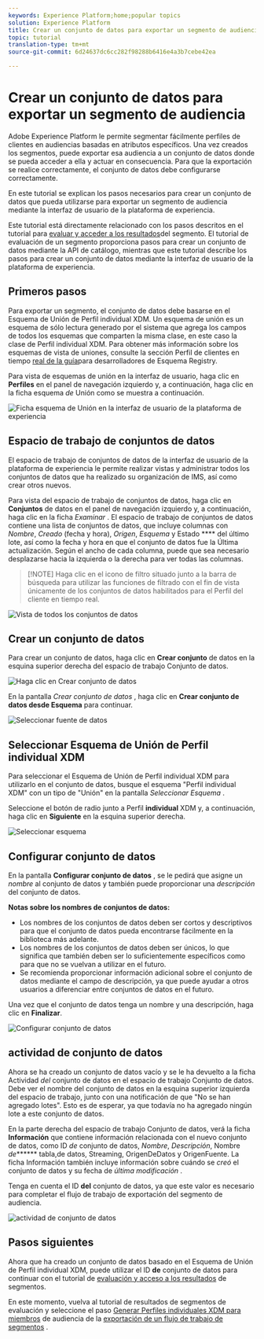 ```yaml
---
keywords: Experience Platform;home;popular topics
solution: Experience Platform
title: Crear un conjunto de datos para exportar un segmento de audiencia
topic: tutorial
translation-type: tm+mt
source-git-commit: 6d24637dc6cc282f98288b6416e4a3b7cebe42ea

---
```



# Crear un conjunto de datos para exportar un segmento de audiencia

Adobe Experience Platform le permite segmentar fácilmente perfiles de clientes en audiencias basadas en atributos específicos. Una vez creados los segmentos, puede exportar esa audiencia a un conjunto de datos donde se pueda acceder a ella y actuar en consecuencia. Para que la exportación se realice correctamente, el conjunto de datos debe configurarse correctamente.

En este tutorial se explican los pasos necesarios para crear un conjunto de datos que pueda utilizarse para exportar un segmento de audiencia mediante la interfaz de usuario de la plataforma de experiencia.

Este tutorial está directamente relacionado con los pasos descritos en el tutorial para [evaluar y acceder a los resultados](./evaluate-a-segment.md)del segmento. El tutorial de evaluación de un segmento proporciona pasos para crear un conjunto de datos mediante la API de catálogo, mientras que este tutorial describe los pasos para crear un conjunto de datos mediante la interfaz de usuario de la plataforma de experiencia.

## Primeros pasos

Para exportar un segmento, el conjunto de datos debe basarse en el Esquema de Unión de Perfil individual XDM. Un esquema de unión es un esquema de sólo lectura generado por el sistema que agrega los campos de todos los esquemas que comparten la misma clase, en este caso la clase de Perfil individual XDM. Para obtener más información sobre los esquemas de vista de uniones, consulte la sección Perfil de clientes en tiempo [real de la guía](../../xdm/schema/composition.md#union)para desarrolladores de Esquema Registry.

Para vista de esquemas de unión en la interfaz de usuario, haga clic en **Perfiles** en el panel de navegación izquierdo y, a continuación, haga clic en la ficha esquema *de* Unión como se muestra a continuación.

![Ficha esquema de Unión en la interfaz de usuario de la plataforma de experiencia](../images/tutorials/segment-export-dataset/union-schema-ui.png)


## Espacio de trabajo de conjuntos de datos

El espacio de trabajo de conjuntos de datos de la interfaz de usuario de la plataforma de experiencia le permite realizar vistas y administrar todos los conjuntos de datos que ha realizado su organización de IMS, así como crear otros nuevos.

Para vista del espacio de trabajo de conjuntos de datos, haga clic en **Conjuntos** de datos en el panel de navegación izquierdo y, a continuación, haga clic en la ficha *Examinar* . El espacio de trabajo de conjuntos de datos contiene una lista de conjuntos de datos, que incluye columnas con *Nombre*, *Creado* (fecha y hora), *Origen*, *Esquema* y Estado **** del último lote, así como la fecha y hora en que el conjunto de datos fue la Última actualización. Según el ancho de cada columna, puede que sea necesario desplazarse hacia la izquierda o la derecha para ver todas las columnas.

>[!NOTE] Haga clic en el icono de filtro situado junto a la barra de búsqueda para utilizar las funciones de filtrado con el fin de vista únicamente de los conjuntos de datos habilitados para el Perfil del cliente en tiempo real.

![Vista de todos los conjuntos de datos](../images/tutorials/segment-export-dataset/datasets-workspace.png)

## Crear un conjunto de datos

Para crear un conjunto de datos, haga clic en **Crear conjunto** de datos en la esquina superior derecha del espacio de trabajo Conjunto de datos.

![Haga clic en Crear conjunto de datos](../images/tutorials/segment-export-dataset/dataset-click-create.png)

En la pantalla *Crear conjunto de datos* , haga clic en **Crear conjunto de datos desde Esquema** para continuar.

![Seleccionar fuente de datos](../images/tutorials/segment-export-dataset/create-dataset.png)

## Seleccionar Esquema de Unión de Perfil individual XDM

Para seleccionar el Esquema de Unión de Perfil individual XDM para utilizarlo en el conjunto de datos, busque el esquema &quot;Perfil individual XDM&quot; con un tipo de &quot;Unión&quot; en la pantalla *Seleccionar Esquema* .

Seleccione el botón de radio junto a Perfil **individual** XDM y, a continuación, haga clic en **Siguiente** en la esquina superior derecha.

![Seleccionar esquema](../images/tutorials/segment-export-dataset/select-schema.png)

## Configurar conjunto de datos

En la pantalla **Configurar conjunto de datos** , se le pedirá que asigne un *nombre* al conjunto de datos y también puede proporcionar una *descripción* del conjunto de datos.

**Notas sobre los nombres de conjuntos de datos:**
- Los nombres de los conjuntos de datos deben ser cortos y descriptivos para que el conjunto de datos pueda encontrarse fácilmente en la biblioteca más adelante.
- Los nombres de los conjuntos de datos deben ser únicos, lo que significa que también deben ser lo suficientemente específicos como para que no se vuelvan a utilizar en el futuro.
- Se recomienda proporcionar información adicional sobre el conjunto de datos mediante el campo de descripción, ya que puede ayudar a otros usuarios a diferenciar entre conjuntos de datos en el futuro.

Una vez que el conjunto de datos tenga un nombre y una descripción, haga clic en **Finalizar**.

![Configurar conjunto de datos](../images/tutorials/segment-export-dataset/configure-dataset.png)

## actividad de conjunto de datos

Ahora se ha creado un conjunto de datos vacío y se le ha devuelto a la ficha Actividad *del* conjunto de datos en el espacio de trabajo Conjunto de datos. Debe ver el nombre del conjunto de datos en la esquina superior izquierda del espacio de trabajo, junto con una notificación de que &quot;No se han agregado lotes&quot;. Esto es de esperar, ya que todavía no ha agregado ningún lote a este conjunto de datos.

En la parte derecha del espacio de trabajo Conjunto de datos, verá la ficha **Información** que contiene información relacionada con el nuevo conjunto de datos, como ID *de* conjunto de datos, *Nombre*, *Descripción*, Nombre *de******* tabla,de datos, Streaming, OrigenDeDatos y OrigenFuente. La ficha Información también incluye información sobre cuándo se *creó* el conjunto de datos y su fecha de *última modificación* .

Tenga en cuenta el ID **del** conjunto de datos, ya que este valor es necesario para completar el flujo de trabajo de exportación del segmento de audiencia.

![actividad de conjunto de datos](../images/tutorials/segment-export-dataset/dataset-activity.png)

## Pasos siguientes

Ahora que ha creado un conjunto de datos basado en el Esquema de Unión de Perfil individual XDM, puede utilizar el ID **de** conjunto de datos para continuar con el tutorial de [evaluación y acceso a los resultados](./evaluate-a-segment.md) de segmentos.

En este momento, vuelva al tutorial de resultados de segmentos de evaluación y seleccione el paso [Generar Perfiles individuales XDM para miembros](./evaluate-a-segment.md#generate-profiles-for-audience-members) de audiencia de la [exportación de un flujo de trabajo de segmentos](./evaluate-a-segment.md#export-a-segment) .

